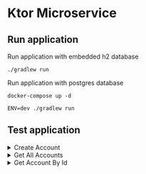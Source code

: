 # Ktor Microservice

## Run application

Run application with embedded h2 database
```shell
./gradlew run
```

Run application with postgres database
```shell
docker-compose up -d
```
```shell
ENV=dev ./gradlew run
```

## Test application

<details>
    <summary>Create Account</summary>

```shell
curl --location 'http://localhost:8080/accounts' \
--header 'Content-Type: application/json' \
--data-raw '{
    "email": "mike@mail.com",
    "firstName": "Mike",
    "lastName": "Brown",
    "dateOfBirth": "2000-03-17",
    "currency": "EUR",
    "moneyAmount": 78
}'
```
</details>

<details>
    <summary>Get All Accounts</summary>

```shell
curl --location 'http://localhost:8080/accounts'
```
</details>

<details>
    <summary>Get Account By Id</summary>

```shell
curl --location 'http://localhost:8080/accounts/1'
```
</details>
